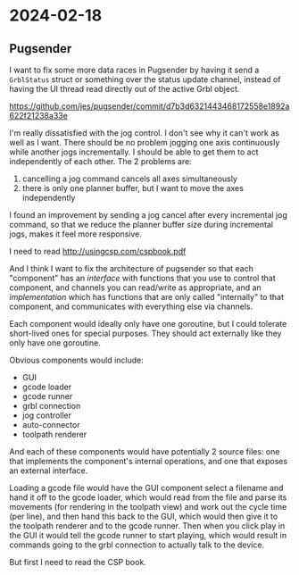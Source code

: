 # 2024-02-18

## Pugsender

I want to fix some more data races in Pugsender by having it send a `GrblStatus` struct or something over the
status update channel, instead of having the UI thread read directly out of the active Grbl object.

https://github.com/jes/pugsender/commit/d7b3d6321443468172558e1892a622f21238a33e

I'm really dissatisfied with the jog control. I don't see why it can't work as well as I want. There should be
no problem jogging one axis continuously while another jogs incrementally. I should be able to get them to act
independently of each other. The 2 problems are:

1. cancelling a jog command cancels all axes simultaneously
2. there is only one planner buffer, but I want to move the axes independently

I found an improvement by sending a jog cancel after every incremental jog command, so that we reduce the planner
buffer size during incremental jogs, makes it feel more responsive.

I need to read http://usingcsp.com/cspbook.pdf

And I think I want to fix the architecture of pugsender so that each "component" has an *interface* with functions that
you use to control that component, and channels you can read/write as appropriate, and an *implementation* which has functions
that are only called "internally" to that component, and communicates with everything else via channels.

Each component would ideally only have one goroutine, but I could tolerate short-lived ones for special purposes. They should
act externally like they only have one goroutine.

Obvious components would include:

 * GUI
 * gcode loader
 * gcode runner
 * grbl connection
 * jog controller
 * auto-connector
 * toolpath renderer

And each of these components would have potentially 2 source files: one that implements the component's internal operations,
and one that exposes an external interface.

Loading a gcode file would have the GUI component select a filename and hand it off to the gcode loader, which would
read from the file and parse its movements (for rendering in the toolpath view) and work out the cycle time (per line),
and then hand this back to the GUI, which would then give it to the toolpath renderer and to the gcode runner.
Then when you click play in the GUI it would tell the gcode runner to start playing, which would result in commands going
to the grbl connection to actually talk to the device.

But first I need to read the CSP book.
